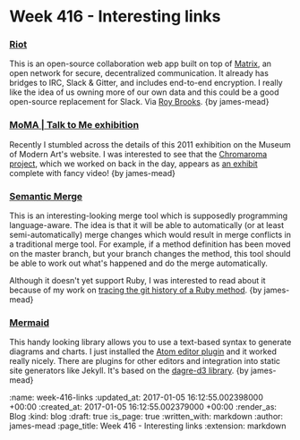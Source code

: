 Week 416 - Interesting links
============================

### [Riot](https://riot.im/)

This is an open-source collaboration web app built on top of [Matrix][], an open network for secure, decentralized communication. It already has bridges to IRC, Slack & Gitter, and includes end-to-end encryption. I really like the idea of us owning more of our own data and this could be a good open-source replacement for Slack. Via [Roy Brooks][]. {by james-mead}

[Matrix]: https://matrix.org/
[Roy Brooks]: http://gildedsplinters.coop/


### [MoMA | Talk to Me exhibition](https://www.moma.org/interactives/exhibitions/2011/talktome/)

Recently I stumbled across the details of this 2011 exhibition on the Museum of Modern Art's website. I was interested to see that the [Chromaroma project][], which we worked on back in the day, appears as [an exhibit][chromaroma-exhibit] complete with fancy video! {by james-mead}

[Chromaroma project]: /chromaroma
[chromaroma-exhibit]: https://www.moma.org/interactives/exhibitions/2011/talktome/objects/146205/


### [Semantic Merge](http://semanticmerge.com/)

This is an interesting-looking merge tool which is supposedly programming language-aware. The idea is that it will be able to automatically (or at least semi-automatically) merge changes which would result in merge conflicts in a traditional merge tool. For example, if a method definition has been moved on the master branch, but your branch changes the method, this tool should be able to work out what's happened and do the merge automatically.

Although it doesn't yet support Ruby, I was interested to read about it because of my work on [tracing the git history of a Ruby method][]. {by james-mead}

[tracing the git history of a Ruby method]: /tracing-the-git-history-of-a-ruby-method


### [Mermaid](http://knsv.github.io/mermaid/)

This handy looking library allows you to use a text-based syntax to generate diagrams and charts. I just installed the [Atom editor plugin][] and it worked really nicely. There are plugins for other editors and integration into static site generators like Jekyll. It's based on the [dagre-d3 library][]. {by james-mead}

[Atom editor plugin]: https://atom.io/packages/atom-mermaid
[dagre-d3 library]: https://github.com/cpettitt/dagre-d3


:name: week-416-links
:updated_at: 2017-01-05 16:12:55.002398000 +00:00
:created_at: 2017-01-05 16:12:55.002379000 +00:00
:render_as: Blog
:kind: blog
:draft: true
:is_page: true
:written_with: markdown
:author: james-mead
:page_title: Week 416 - Interesting links
:extension: markdown
